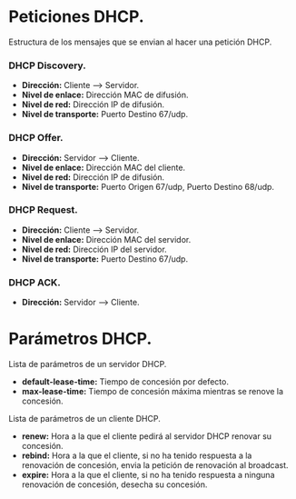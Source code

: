 # Peticiones DHCP.
Estructura de los mensajes que se envian al hacer una petición DHCP.


### DHCP Discovery.
- **Dirección:** Cliente --> Servidor.
- **Nivel de enlace:** Dirección MAC de difusión.
- **Nivel de red:** Dirección IP de difusión.
- **Nivel de transporte:** Puerto Destino 67/udp.


### DHCP Offer.
- **Dirección:** Servidor --> Cliente.
- **Nivel de enlace:** Dirección MAC del cliente.
- **Nivel de red:** Dirección IP de difusión.
- **Nivel de transporte:** Puerto Origen 67/udp, Puerto Destino 68/udp.


### DHCP Request.
- **Dirección:** Cliente --> Servidor.
- **Nivel de enlace:** Dirección MAC del servidor.
- **Nivel de red:** Dirección IP del servidor.
- **Nivel de transporte:** Puerto Destino 67/udp.


### DHCP ACK.
- **Dirección:** Servidor --> Cliente.


# Parámetros DHCP.
Lista de parámetros de un servidor DHCP.


- **default-lease-time:** Tiempo de concesión por defecto.
- **max-lease-time:** Tiempo de concesión máxima mientras se renove la concesión.


Lista de parámetros de un cliente DHCP.
- **renew:** Hora a la que el cliente pedirá al servidor DHCP renovar su concesión.
- **rebind:** Hora a la que el cliente, si no ha tenido respuesta a la renovación de concesión, envia la petición de renovación al broadcast.
- **expire:** Hora a la que el cliente, si no ha tenido respuesta a ninguna renovación de concesión, desecha su concesión.